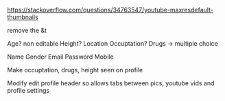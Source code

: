 https://stackoverflow.com/questions/34763547/youtube-maxresdefault-thumbnails

remove the &t

Age? non editable
Height?
Location
Occuptation?
Drugs -> multiple choice

Name
Gender
Email
Password
Mobile

Make occuptation, drugs, height seen on profile

Modify edit profile header so allows tabs between pics, youtube vids and profile settings
